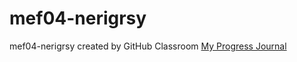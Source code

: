 # mef04-nerigrsy
mef04-nerigrsy created by GitHub Classroom
[My Progress Journal](https://pjournal.github.io/mef04-nerigrsy/)
